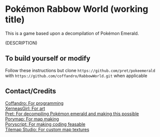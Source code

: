 # Pokémon Rabbow World (working title)

This is a game based upon a decompilation of Pokémon Emerald.

(DESCRIPTION)

## To build yourself or modify

Follow these instructions but clone `https://github.com/pret/pokeemerald` with `https://github.com/coffandro/RabbowWorld.git` when applicable

## Contact/Credits
[Coffandro: For programming](https://coffandro.github.io/about#Socials)\
[XerneasGirl: For art](mailto:)\
[Pret: For decompiling Pokémon emerald and making this possible](https://github.com/pret/pokeemerald)\
[Porymap: For map making](https://github.com/huderlem/porymap)\
[Poryscript: For making coding feasable](https://github.com/huderlem/poryscript)\
[Tilemap Studio: For custom map textures](https://github.com/Rangi42/tilemap-studio)